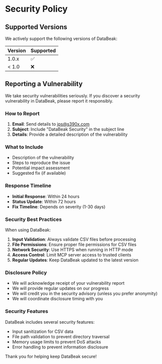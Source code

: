 # Security Policy

## Supported Versions

We actively support the following versions of DataBeak:

| Version | Supported          |
| ------- | ------------------ |
| 1.0.x   | :white_check_mark: |
| < 1.0   | :x:                |

## Reporting a Vulnerability

We take security vulnerabilities seriously. If you discover a security
vulnerability in DataBeak, please report it responsibly.

### How to Report

1. **Email**: Send details to <jps@s390x.com>
1. **Subject**: Include "DataBeak Security" in the subject line
1. **Details**: Provide a detailed description of the vulnerability

### What to Include

- Description of the vulnerability
- Steps to reproduce the issue
- Potential impact assessment
- Suggested fix (if available)

### Response Timeline

- **Initial Response**: Within 24 hours
- **Status Update**: Within 72 hours
- **Fix Timeline**: Depends on severity (1-30 days)

### Security Best Practices

When using DataBeak:

1. **Input Validation**: Always validate CSV files before processing
1. **File Permissions**: Ensure proper file permissions for CSV files
1. **Network Security**: Use HTTPS when running in HTTP mode
1. **Access Control**: Limit MCP server access to trusted clients
1. **Regular Updates**: Keep DataBeak updated to the latest version

### Disclosure Policy

- We will acknowledge receipt of your vulnerability report
- We will provide regular updates on our progress
- We will credit you in the security advisory (unless you prefer anonymity)
- We will coordinate disclosure timing with you

### Security Features

DataBeak includes several security features:

- Input sanitization for CSV data
- File path validation to prevent directory traversal
- Memory usage limits to prevent DoS attacks
- Error handling to prevent information disclosure

Thank you for helping keep DataBeak secure!
